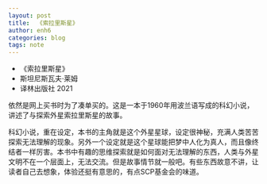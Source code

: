 ```yaml
---
layout: post
title:  《索拉里斯星》
author: enh6
categories: blog
tags: note
---
```


- 《索拉里斯星》
- 斯坦尼斯瓦夫·莱姆
- 译林出版社 2021

依然是网上买书时为了凑单买的。这是一本于1960年用波兰语写成的科幻小说，讲述了与探索外星索拉里斯星的故事。

科幻小说，重在设定，本书的主角就是这个外星星球，设定很神秘，充满人类苦苦探索无法理解的现象。另外一个设定就是这个星球能把梦中人化为真人，而且像终结者一样厉害。本书中有趣的思维探索就是如何面对无法理解的东西，人类与外星文明不在一个层面上，无法交流。但是故事情节就一般吧。有些东西故意不讲，让读者自己去想象，体验还挺有意思的，有点SCP基金会的味道。
